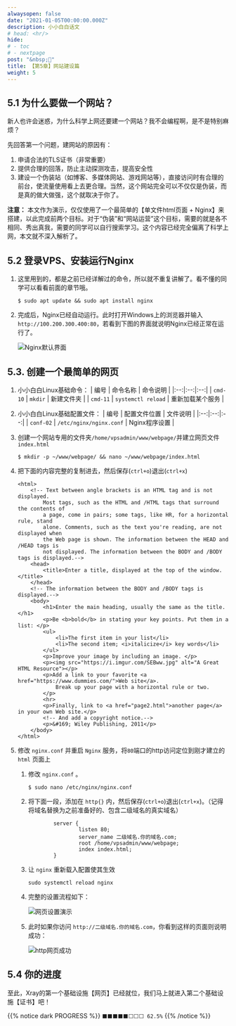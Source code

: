 ```yaml
---
alwaysopen: false
date: "2021-01-05T00:00:00.000Z"
description: 小小白白话文
# head: <hr/>
hide:
# - toc
# - nextpage
post: "&nbsp;📙"
title: 【第5章】网站建设篇
weight: 5
---
```


## 5.1 为什么要做一个网站？

新人也许会迷惑，为什么科学上网还要建一个网站？我不会编程啊，是不是特别麻烦？

先回答第一个问题，建网站的原因有：
1. 申请合法的TLS证书（非常重要）
2. 提供合理的回落，防止主动探测攻击，提高安全性
3. 建设一个伪装站（如博客、多媒体网站、游戏网站等），直接访问时有合理的前台，使流量使用看上去更合理。当然，这个网站完全可以不仅仅是伪装，而是真的做大做强，这个就取决于你了。

**注意：** 本文作为演示，仅仅使用了一个最简单的【单文件html页面 + Nginx】来搭建，以此完成前两个目标。对于“伪装”和“网站运营”这个目标，需要的就是各不相同、秀出真我，需要的同学可以自行搜索学习。这个内容已经完全偏离了科学上网，本文就不深入解析了。


## 5.2 登录VPS、安装运行Nginx
1. 这里用到的，都是之前已经详解过的命令，所以就不重复讲解了。看不懂的同学可以看看前面的章节哦。
    ```
    $ sudo apt update && sudo apt install nginx
    ```

2. 完成后，Nginx已经自动运行。此时打开Windows上的浏览器并输入 `http://100.200.300.400:80`，若看到下图的界面就说明Nginx已经正常在运行了。

    <img src="../ch05-img01-nginx-default-running.png"  alt="Nginx默认界面"/>


## 5.3. 创建一个最简单的网页

1. 小小白白Linux基础命令：
    | 编号 | 命令名称 | 命令说明 |
    |:--:|:--:|:--:|
    | `cmd-10` | `mkdir` | 新建文件夹 |
    | `cmd-11` | `systemctl reload` | 重新加载某个服务 |

2. 小小白白Linux基础配置文件：
    | 编号 | 配置文件位置 | 文件说明 |
    |:--:|:--:|:--:|
    | `conf-02` | `/etc/nginx/nginx.conf` | Nginx程序设置 |

3. 创建一个网站专用的文件夹`/home/vpsadmin/www/webpage/`并建立网页文件`index.html`
    ```
    $ mkdir -p ~/www/webpage/ && nano ~/www/webpage/index.html
    ```

4. 把下面的内容完整的复制进去，然后保存(`ctrl+o`)退出(`ctrl+x`)
    ```
    <html>
        <!-- Text between angle brackets is an HTML tag and is not displayed.
            Most tags, such as the HTML and /HTML tags that surround the contents of
            a page, come in pairs; some tags, like HR, for a horizontal rule, stand 
            alone. Comments, such as the text you're reading, are not displayed when
            the Web page is shown. The information between the HEAD and /HEAD tags is 
            not displayed. The information between the BODY and /BODY tags is displayed.-->
        <head>
            <title>Enter a title, displayed at the top of the window.</title>
        </head>
        <!-- The information between the BODY and /BODY tags is displayed.-->
        <body>
            <h1>Enter the main heading, usually the same as the title.</h1>
            <p>Be <b>bold</b> in stating your key points. Put them in a list: </p>
            <ul>
                <li>The first item in your list</li>
                <li>The second item; <i>italicize</i> key words</li>
            </ul>
            <p>Improve your image by including an image. </p>
            <p><img src="https://i.imgur.com/SEBww.jpg" alt="A Great HTML Resource"></p>
            <p>Add a link to your favorite <a href="https://www.dummies.com/">Web site</a>.
                Break up your page with a horizontal rule or two. 
            </p>
            <hr>
            <p>Finally, link to <a href="page2.html">another page</a> in your own Web site.</p>
            <!-- And add a copyright notice.-->
            <p>&#169; Wiley Publishing, 2011</p>
        </body>
    </html>
    ```

5. 修改 `nginx.conf` 并重启 `Nginx` 服务，将`80`端口的http访问定位到刚才建立的 `html` 页面上
    1. 修改 `nginx.conf` 。
        ```
        $ sudo nano /etc/nginx/nginx.conf
        ```
        
    2. 将下面一段，添加在 `http{}` 内，然后保存(`ctrl+o`)退出(`ctrl+x`)。（记得将域名替换为之前准备好的、包含二级域名的真实域名）
        ```
                server {
                        listen 80;
                        server_name 二级域名.你的域名.com;
                        root /home/vpsadmin/www/webpage;
                        index index.html;
                }
        ```

    3. 让 `nginx` 重新载入配置使其生效
        ```
        sudo systemctl reload nginx
        ```

    4. 完整的设置流程如下：

        <img src="../ch05-img02-nginx-conf-full.gif"  alt="网页设置演示"/>

    5. 此时如果你访问 `http://二级域名.你的域名.com`，你看到这样的页面则说明成功：

        <img src="../ch05-img03-nginx-http-running.png"  alt="http网页成功"/>


## 5.4 你的进度
至此，Xray的第一个基础设施【网页】已经就位，我们马上就进入第二个基础设施【证书】吧！

{{% notice dark PROGRESS  %}} `⬛⬛⬛⬛⬛⬜⬜⬜ 62.5%` {{% /notice %}}
